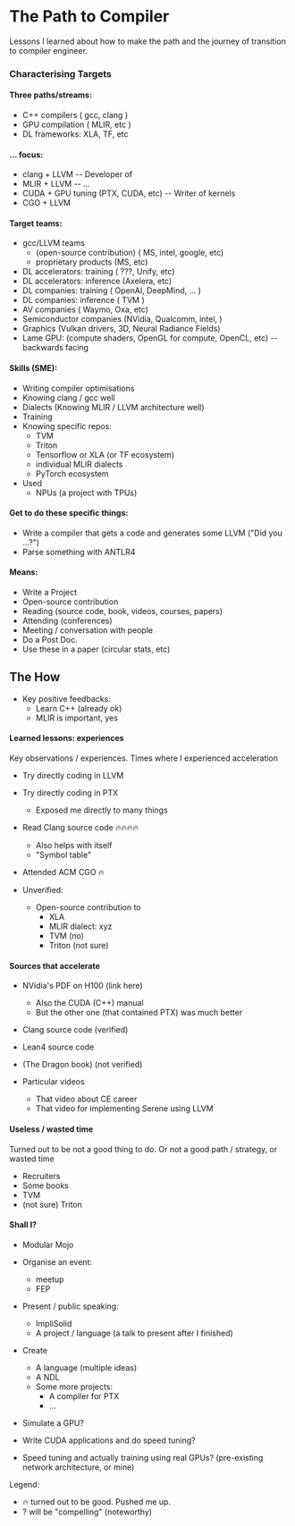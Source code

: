 # The Path to Compiler


Lessons I learned about how to make the path and the journey of transition to compiler engineer.

### Characterising Targets
#### Three paths/streams:
* C++ compilers ( gcc, clang )
* GPU compilation ( MLIR, etc )
* DL frameworks: XLA, TF, etc

#### ... focus:
* clang + LLVM -- Developer of 
* MLIR + LLVM -- ...
* CUDA + GPU tuning (PTX, CUDA, etc) -- Writer of kernels
* CGO + LLVM

#### Target teams:
* gcc/LLVM teams
   * (open-source contribution) ( MS, intel, google, etc)
   * proprietary products (MS, etc)
* DL accelerators: training ( ???, Unify, etc)
* DL accelerators: inference (Axelera, etc)
* DL companies: training ( OpenAI, DeepMind, ... )
* DL companies: inference ( TVM )
* AV companies ( Waymo, Oxa, etc)
* Semiconductor companies (NVidia, Qualcomm, intel, )
* Graphics (Vulkan drivers, 3D, Neural Radiance Fields)
* Lame GPU: (compute shaders, OpenGL for compute, OpenCL, etc) -- backwards facing

#### Skills (SME):
* Writing compiler optimisations
* Knowing clang / gcc well
* Dialects (Knowing MLIR / LLVM architecture well)
* Training
* Knowing specific repos:
   * TVM
   * Triton
   * Tensorflow or XLA (or TF ecosystem)
   * individual MLIR dialects
   * PyTorch ecosystem
* Used
   * NPUs (a project with TPUs)

#### Get to do these specific things:
* Write a compiler that gets a code and generates some LLVM ("Did you ...?")
* Parse something with ANTLR4

#### Means:
* Write a Project
* Open-source contribution
* Reading (source code, book, videos, courses, papers)
* Attending (conferences)
* Meeting / conversation with people
* Do a Post Doc.
* Use these in a paper (circular stats, etc)

## The How

* Key positive feedbacks:
   * Learn C++ (already ok)
   * MLIR is important, yes

#### Learned lessons: experiences
Key observations / experiences.
Times where I experienced acceleration

* Try directly coding in LLVM

* Try directly coding in PTX
   * Exposed me directly to many things

* Read Clang source code 🔥🔥🔥🔥
   * Also helps with itself
   * "Symbol table"

* Attended ACM CGO 🔥

* Unverified:
   * Open-source contribution to
      * XLA
      * MLIR dialect: xyz
      * TVM (no)
      * Triton (not sure)

#### Sources that accelerate
* NVidia's PDF on H100 (link here)
    * Also the CUDA (C++) manual
    * But the other one (that contained PTX) was much better

* Clang source code (verified)

* Lean4 source code

* (The Dragon book) (not verified)

* Particular videos
   * That video about CE career
   * That video for implementing Serene using LLVM

#### Useless / wasted time
Turned out to be not a good thing to do. Or not a good path / strategy, or wasted time

* Recruiters
* Some books
* TVM
* (not sure) Triton

#### Shall I?
* Modular Mojo
* Organise an event:
   * meetup
   * FEP
* Present / public speaking:
   * ImpliSolid
   * A project / language (a talk to present after I finished)
* Create
   * A language (multiple ideas)
   * A NDL
   * Some more projects:
      * A compiler for PTX
      * ...

* Simulate a GPU?
* Write CUDA applications and do speed tuning?
* Speed tuning and actually training using real GPUs? (pre-existing network architecture, or mine)

Legend:
* 🔥 turned out to be good. Pushed me up.
* ? will be "compelling" (noteworthy)
